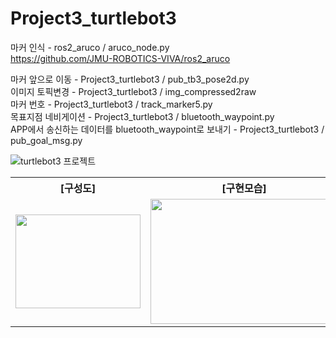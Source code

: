 # Project3_turtlebot3

마커 인식	- ros2_aruco / aruco_node.py <br>
https://github.com/JMU-ROBOTICS-VIVA/ros2_aruco <br>

마커 앞으로 이동 - Project3_turtlebot3 / pub_tb3_pose2d.py <br>
이미지 토픽변경	- Project3_turtlebot3 / img_compressed2raw <br>
마커 번호  	- Project3_turtlebot3 / track_marker5.py <br>
목표지점 네비게이션 - Project3_turtlebot3 / bluetooth_waypoint.py <br>
APP에서 송신하는 데이터를 bluetooth_waypoint로 보내기 - Project3_turtlebot3 / pub_goal_msg.py <br>

![turtlebot3 프로젝트](https://user-images.githubusercontent.com/77370836/224596940-4b87ff9f-50c3-4b59-bad4-ab3b9b408a2f.gif)


<table>
  <tr>
    <th>
      [구성도]
    </th>
    <th>
      [구현모습]
    </th>
  </tr>
  
  <tr>
    <td>
      <img src="https://user-images.githubusercontent.com/77370836/224692546-ce31f34f-9563-4815-b7b1-38ea10c3dade.png" width="200" height="150">
    </td>
    <td>
      <img src="https://user-images.githubusercontent.com/77370836/224692660-e935e5fe-21e5-4f27-a68a-4d9d803c0c78.png" width="300" height="200">
    </td>
  </tr> 
 
</table>
